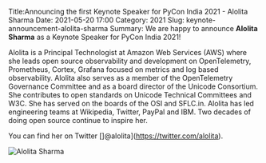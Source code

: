 Title:Announcing the first Keynote Speaker for PyCon India 2021 - Alolita Sharma
Date: 2021-05-20 17:00
Category: 2021
Slug: keynote-announcement-alolita-sharma
Summary: We are happy to announce **Alolita Sharma** as a Keynote Speaker for PyCon India 2021!

Alolita is a Principal Technologist at Amazon Web Services (AWS) where she leads open source observability and development on OpenTelemetry, Prometheus, Cortex, Grafana focused on metrics and log based observability. Alolita also serves as a member of the OpenTelemetry Governance Committee and as a board director of the Unicode Consortium. She contributes to open standards on Unicode Technical Committees and W3C. She has served on the boards of the OSI and SFLC.in. Alolita has led engineering teams at Wikipedia, Twitter, PayPal and IBM. Two decades of doing open source continue to inspire her.

You can find her on Twitter []@alolita](https://twitter.com/alolita).

![Alolita Sharma](https://in.pycon.org/2021/assets/images/s1.png)
